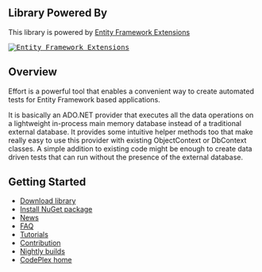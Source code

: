 ## Library Powered By

This library is powered by [Entity Framework Extensions](http://entityframework-extensions.net/?z=github&y=entityframework-plus)

<a href="http://entityframework-extensions.net/?z=github&y=entityframework-effort">
<kbd>
<img src="https://zzzprojects.github.io/images/logo/entityframework-extensions-pub.jpg" alt="Entity Framework Extensions" />
</kbd>
</a>

## Overview

Effort is a powerful tool that enables a convenient way to create automated tests for Entity Framework based applications. 

It is basically an ADO.NET provider that executes all the data operations on a lightweight in-process main memory database instead of a traditional external database. It provides some intuitive helper methods too that make really easy to use this provider with existing ObjectContext or DbContext classes. A simple addition to existing code might be enough to create data driven tests that can run without the presence of the external database.

## Getting Started
 * [Download library](http://effort.codeplex.com/releases)
 * [Install NuGet package](https://effort.codeplex.com/wikipage?title=NuGet%20Packages)
 * [News](https://effort.codeplex.com/wikipage?title=News)
 * [FAQ](https://effort.codeplex.com/wikipage?title=FAQ)
 * [Tutorials](https://effort.codeplex.com/wikipage?title=Tutorials)
 * [Contribution](https://effort.codeplex.com/wikipage?title=Contribution)
 * [Nightly builds](http://development.flamich.net/oss-nightly/)
 * [CodePlex home](https://effort.codeplex.com/)
